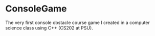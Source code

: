 # ConsoleGame
The very first console obstacle course game I created in a computer science class using C++ (CS202 at PSU).
